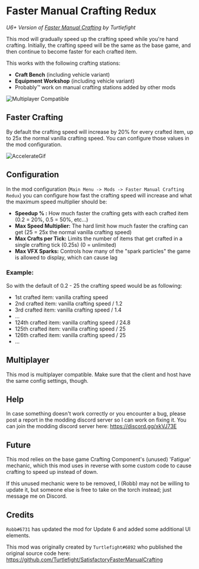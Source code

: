 # Faster Manual Crafting Redux

_U6+ Version of [Faster Manual Crafting](https://ficsit.app/mod/FasterManualCrafting) by Turtlefight_

This mod will gradually speed up the crafting speed while you're hand crafting.
Initially, the crafting speed will be the same as the base game, and then continue to become faster for each crafted item.

This works with the following crafting stations:

* **Craft Bench** (including vehicle variant)
* **Equipment Workshop** (including vehicle variant)
* Probably™ work on manual crafting stations added by other mods

![Multiplayer Compatible](https://i.imgur.com/RJRFE89.png)

## Faster Crafting

By default the crafting speed will increase by 20% for every crafted item, up to 25x the normal vanilla crafting speed.
You can configure those values in the mod configuration.

![AccelerateGif](https://raw.githubusercontent.com/budak7273/FasterManualCraftingRedux/master/ModPageAssets/Preview.gif)

## Configuration

In the mod configuration (`Main Menu -> Mods -> Faster Manual Crafting Redux`) you can configure how fast the crafting speed will increase and what the maximum speed multiplier should be:

* **Speedup % :** How much faster the crafting gets with each crafted item (0.2 = 20%, 0.5 = 50%, etc...)
* **Max Speed Multiplier:** The hard limit how much faster the crafting can get (25 = 25x the normal vanilla crafting speed)
* **Max Crafts per Tick:** Limits the number of items that get crafted in a single crafting tick (0.25s) (0 = unlimited)
* **Max VFX Sparks:** Controls how many of the "spark particles" the game is allowed to display, which can cause lag

### Example:

So with the default of 0.2 - 25 the crafting speed would be as following:

* 1st crafted item: vanilla crafting speed
* 2nd crafted item: vanilla crafting speed / 1.2
* 3rd crafted item: vanilla crafting speed / 1.4
* ...
* 124th crafted item: vanilla crafting speed / 24.8
* 125th crafted item: vanilla crafting speed / 25
* 126th crafted item: vanilla crafting speed / 25
* ...

## Multiplayer

This mod is multiplayer compatible.
Make sure that the client and host have the same config settings, though.

## Help

In case something doesn't work correctly or you encounter a bug,
please post a report in the modding discord server so I can work on fixing it.
You can join the modding discord server here: <https://discord.gg/xkVJ73E>

## Future

This mod relies on the base game Crafting Component's (unused) 'Fatigue' mechanic,
which this mod uses in reverse with some custom code to cause crafting to speed up instead of down.

If this unused mechanic were to be removed, I (Robb) may not be willing to update it,
but someone else is free to take on the torch instead; just message me on Discord.

## Credits

`Robb#6731` has updated the mod for Update 6 and added some additional UI elements.

This mod was originally created by `Turtlefight#6892` who published the original source code here:
<https://github.com/Turtlefight/SatisfactoryFasterManualCrafting>
